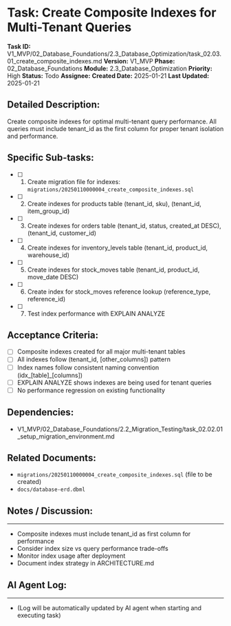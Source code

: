 # Task: Create Composite Indexes for Multi-Tenant Queries

**Task ID:** V1_MVP/02_Database_Foundations/2.3_Database_Optimization/task_02.03.01_create_composite_indexes.md
**Version:** V1_MVP
**Phase:** 02_Database_Foundations
**Module:** 2.3_Database_Optimization
**Priority:** High
**Status:** Todo
**Assignee:**
**Created Date:** 2025-01-21
**Last Updated:** 2025-01-21

## Detailed Description:
Create composite indexes for optimal multi-tenant query performance. All queries must include tenant_id as the first column for proper tenant isolation and performance.

## Specific Sub-tasks:
- [ ] 1. Create migration file for indexes: `migrations/20250110000004_create_composite_indexes.sql`
- [ ] 2. Create indexes for products table (tenant_id, sku), (tenant_id, item_group_id)
- [ ] 3. Create indexes for orders table (tenant_id, status, created_at DESC), (tenant_id, customer_id)
- [ ] 4. Create indexes for inventory_levels table (tenant_id, product_id, warehouse_id)
- [ ] 5. Create indexes for stock_moves table (tenant_id, product_id, move_date DESC)
- [ ] 6. Create index for stock_moves reference lookup (reference_type, reference_id)
- [ ] 7. Test index performance with EXPLAIN ANALYZE

## Acceptance Criteria:
- [ ] Composite indexes created for all major multi-tenant tables
- [ ] All indexes follow (tenant_id, [other_columns]) pattern
- [ ] Index names follow consistent naming convention (idx_[table]_[columns])
- [ ] EXPLAIN ANALYZE shows indexes are being used for tenant queries
- [ ] No performance regression on existing functionality

## Dependencies:
- V1_MVP/02_Database_Foundations/2.2_Migration_Testing/task_02.02.01_setup_migration_environment.md

## Related Documents:
- `migrations/20250110000004_create_composite_indexes.sql` (file to be created)
- `docs/database-erd.dbml`

## Notes / Discussion:
---
* Composite indexes must include tenant_id as first column for performance
* Consider index size vs query performance trade-offs
* Monitor index usage after deployment
* Document index strategy in ARCHITECTURE.md

## AI Agent Log:
---
* (Log will be automatically updated by AI agent when starting and executing task)